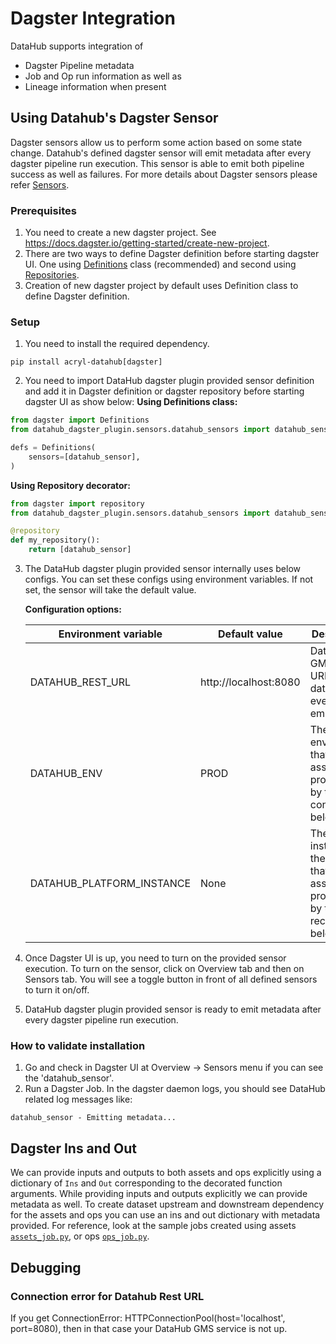 # Dagster Integration

DataHub supports integration of

- Dagster Pipeline metadata
- Job and Op run information as well as
- Lineage information when present

## Using Datahub's Dagster Sensor

Dagster sensors allow us to perform some action based on some state change. Datahub's defined dagster sensor will emit metadata after every dagster pipeline run execution. This sensor is able to emit both pipeline success as well as failures. For more details about Dagster sensors please refer [Sensors](https://docs.dagster.io/concepts/partitions-schedules-sensors/sensors).

### Prerequisites

1. You need to create a new dagster project. See <https://docs.dagster.io/getting-started/create-new-project>.
2. There are two ways to define Dagster definition before starting dagster UI. One using [Definitions](https://docs.dagster.io/_apidocs/definitions#dagster.Definitions) class (recommended) and second using [Repositories](https://docs.dagster.io/concepts/repositories-workspaces/repositories#repositories).
3. Creation of new dagster project by default uses Definition class to define Dagster definition.

### Setup

1. You need to install the required dependency.

```shell
pip install acryl-datahub[dagster]
```

2. You need to import DataHub dagster plugin provided sensor definition and add it in Dagster definition or dagster repository before starting dagster UI as show below: 
**Using Definitions class:**

```python
from dagster import Definitions
from datahub_dagster_plugin.sensors.datahub_sensors import datahub_sensor

defs = Definitions(
    sensors=[datahub_sensor],
)
```

**Using Repository decorator:**

```python
from dagster import repository
from datahub_dagster_plugin.sensors.datahub_sensors import datahub_sensor

@repository
def my_repository():
    return [datahub_sensor]
```

3. The DataHub dagster plugin provided sensor internally uses below configs. You can set these configs using environment variables. If not set, the sensor will take the default value.

   **Configuration options:**

   | Environment variable           | Default value         | Description                                                                                   |
   | ------------------------------ | --------------------- | --------------------------------------------------------------------------------------------- |
   | DATAHUB_REST_URL               | http://localhost:8080 | Datahub GMS Rest URL where datahub events get emitted.                                        |
   | DATAHUB_ENV                    | PROD                  | The environment that all assets produced by this connector belong to.                         |
   | DATAHUB_PLATFORM_INSTANCE      | None                  | The instance of the platform that all assets produced by this recipe belong to.               |

4. Once Dagster UI is up, you need to turn on the provided sensor execution. To turn on the sensor, click on Overview tab and then on Sensors tab. You will see a toggle button in front of all defined sensors to turn it on/off.

5. DataHub dagster plugin provided sensor is ready to emit metadata after every dagster pipeline run execution.


### How to validate installation

1. Go and check in Dagster UI at Overview -> Sensors menu if you can see the 'datahub_sensor'.
2. Run a Dagster Job. In the dagster daemon logs, you should see DataHub related log messages like:
```
datahub_sensor - Emitting metadata...
```

## Dagster Ins and Out

We can provide inputs and outputs to both assets and ops explicitly using a dictionary of `Ins` and `Out` corresponding to the decorated function arguments. While providing inputs and outputs explicitly we can provide metadata as well. 
To create dataset upstream and downstream dependency for the assets and ops you can use an ins and out dictionary with metadata provided. For reference, look at the sample jobs created using assets [`assets_job.py`](../../metadata-ingestion-modules/dagster-plugin/src/datahub_dagster_plugin/example_jobs/assets_job.py), or ops [`ops_job.py`](../../metadata-ingestion-modules/dagster-plugin/src/datahub_dagster_plugin/example_jobs/ops_job.py).



## Debugging

### Connection error for Datahub Rest URL
If you get ConnectionError: HTTPConnectionPool(host='localhost', port=8080), then in that case your DataHub GMS service is not up.
